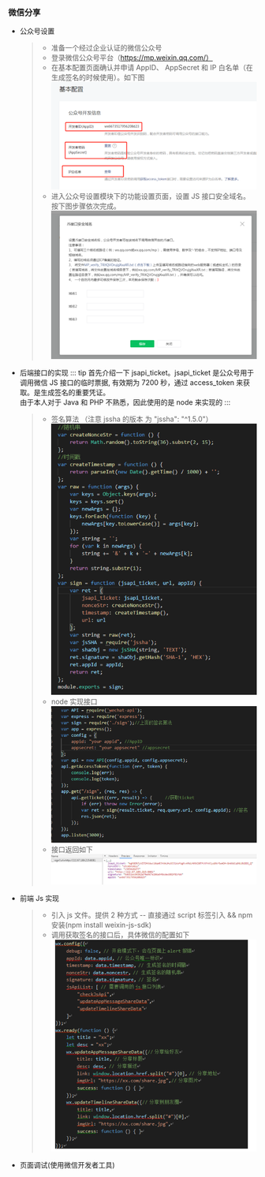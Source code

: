 ### 微信分享

- 公众号设置

  > - 准备一个经过企业认证的微信公众号
  > - 登录微信公众号平台（https://mp.weixin.qq.com/）
  > - 在基本配置页面确认并申请 AppID、 AppSecret 和 IP 白名单（在生成签名的时候使用）。如下图
  >   <br/>![alt text](./images/one.png '微信分享')
  > - 进入公众号设置模块下的功能设置页面，设置 JS 接口安全域名。按下图步骤依次完成。
  >   <br/>![alt text](./images/two.png '微信分享')

- 后端接口的实现
  ::: tip
  首先介绍一下 jsapi_ticket。jsapi_ticket 是公众号用于调用微信 JS 接口的临时票据, 有效期为 7200 秒，通过 access_token 来获取。是生成签名的重要凭证。<br/>
  由于本人对于 Java 和 PHP 不熟悉，因此使用的是 node 来实现的
  :::

  > - 签名算法 （注意 jssha 的版本 为 "jssha": "^1.5.0"）
  >   <br/>![alt text](./images/three.png '微信分享')
  > - node 实现接口
  >   <br/>![alt text](./images/four.png '微信分享')
  > - 接口返回如下
  >   <br/>![alt text](./images/five.png '微信分享')

- 前端 Js 实现

  > - 引入 js 文件。提供 2 种方式 -- 直接通过 script 标签引入 && npm 安装(npm install weixin-js-sdk)
  > - 调用获取签名的接口后，具体微信的配置如下
  >   <br/>![alt text](./images/six.png '微信分享')

- 页面调试(使用微信开发者工具)
